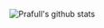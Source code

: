 ![Prafull's github stats](https://github-readme-stats.vercel.app/api?username=prafull01&hide=stars&theme=radical)
